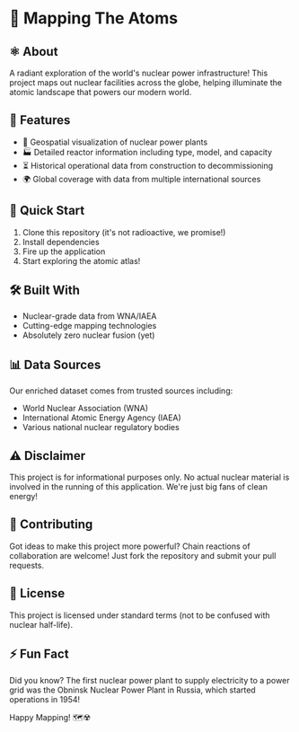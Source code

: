 # 🌟 Mapping The Atoms 

## ⚛️ About
A radiant exploration of the world's nuclear power infrastructure! This project maps out nuclear facilities across the globe, helping illuminate the atomic landscape that powers our modern world.

## 🎯 Features
- 📍 Geospatial visualization of nuclear power plants
- 🏭 Detailed reactor information including type, model, and capacity
- ⏳ Historical operational data from construction to decommissioning
- 🌍 Global coverage with data from multiple international sources

## 🚀 Quick Start
1. Clone this repository (it's not radioactive, we promise!)
2. Install dependencies
3. Fire up the application
4. Start exploring the atomic atlas!

## 🛠️ Built With
- Nuclear-grade data from WNA/IAEA
- Cutting-edge mapping technologies
- Absolutely zero nuclear fusion (yet)

## 📊 Data Sources
Our enriched dataset comes from trusted sources including:
- World Nuclear Association (WNA)
- International Atomic Energy Agency (IAEA)
- Various national nuclear regulatory bodies

## ⚠️ Disclaimer
This project is for informational purposes only. No actual nuclear material is involved in the running of this application. We're just big fans of clean energy!

## 🤝 Contributing
Got ideas to make this project more powerful? Chain reactions of collaboration are welcome! Just fork the repository and submit your pull requests.

## 📝 License
This project is licensed under standard terms (not to be confused with nuclear half-life).

## ⚡ Fun Fact
Did you know? The first nuclear power plant to supply electricity to a power grid was the Obninsk Nuclear Power Plant in Russia, which started operations in 1954!

Happy Mapping! 🗺️☢️